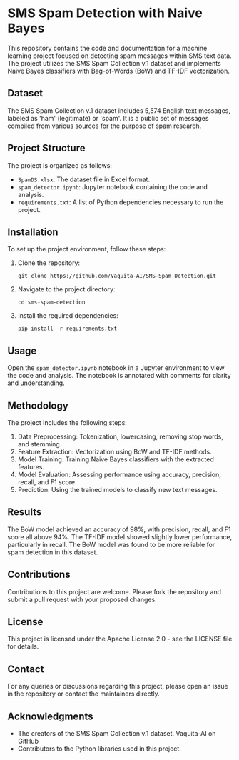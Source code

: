 # SMS Spam Detection with Naive Bayes 
 
This repository contains the code and documentation for a machine learning project focused on detecting spam messages within SMS text data. The project utilizes the SMS Spam Collection v.1 dataset and implements Naive Bayes classifiers with Bag-of-Words (BoW) and TF-IDF vectorization.

## Dataset

The SMS Spam Collection v.1 dataset includes 5,574 English text messages, labeled as 'ham' (legitimate) or 'spam'. It is a public set of messages compiled from various sources for the purpose of spam research.

## Project Structure

The project is organized as follows:

- `SpamDS.xlsx`: The dataset file in Excel format.
- `spam_detector.ipynb`: Jupyter notebook containing the code and analysis.
- `requirements.txt`: A list of Python dependencies necessary to run the project.

## Installation

To set up the project environment, follow these steps:

1. Clone the repository:
   ```
   git clone https://github.com/Vaquita-AI/SMS-Spam-Detection.git
   ```
2. Navigate to the project directory:
   ```
   cd sms-spam-detection
   ```
3. Install the required dependencies:
   ```
   pip install -r requirements.txt
   ```

## Usage

Open the `spam_detector.ipynb` notebook in a Jupyter environment to view the code and analysis. The notebook is annotated with comments for clarity and understanding.

## Methodology

The project includes the following steps:

1. Data Preprocessing: Tokenization, lowercasing, removing stop words, and stemming.
2. Feature Extraction: Vectorization using BoW and TF-IDF methods.
3. Model Training: Training Naive Bayes classifiers with the extracted features.
4. Model Evaluation: Assessing performance using accuracy, precision, recall, and F1 score.
5. Prediction: Using the trained models to classify new text messages.

## Results

The BoW model achieved an accuracy of 98%, with precision, recall, and F1 score all above 94%. The TF-IDF model showed slightly lower performance, particularly in recall. The BoW model was found to be more reliable for spam detection in this dataset.

## Contributions

Contributions to this project are welcome. Please fork the repository and submit a pull request with your proposed changes.

## License

This project is licensed under the Apache License 2.0 - see the LICENSE file for details.

## Contact

For any queries or discussions regarding this project, please open an issue in the repository or contact the maintainers directly.

## Acknowledgments

- The creators of the SMS Spam Collection v.1 dataset.
Vaquita-AI on GitHub
- Contributors to the Python libraries used in this project.
